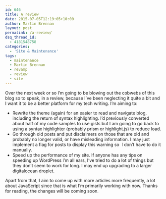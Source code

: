 ```yaml
---
id: 646
title: A review
date: 2015-07-05T12:19:05+10:00
author: Martin Brennan
layout: post
permalink: /a-review/
dsq_thread_id:
  - 4181548758
categories:
  - 'Site & Maintenance'
tags:
  - maintenance
  - Martin Brennan
  - revamp
  - review
  - site
---
```

Over the next week or so I’m going to be blowing out the cobwebs of this blog so to speak, in a review, because I’ve been neglecting it quite a bit and I want it to be a better platform for my tech writing. I’m aiming to:

  * Rewrite the theme (again) for an easier to read and navigate blog, including the return of syntax highlighting. I’d previously converted about half of my code samples to use gists but I am going to go back to using a syntax highlighter (probably prism or highlight.js) to reduce load.
  * Go through old posts and put disclaimers on those that are old and probably no longer valid, or have misleading information. I may just implement a flag for posts to display this warning so  I don’t have to do it manually.
  * Speed up the performance of my site. If anyone has any tips on speeding up WordPress I’m all ears, I’ve tried to do a lot of things but they don’t seem to work for long. I may end up upgrading to a larger digitalocean droplet.

Apart from that, I aim to come up with more articles more frequently, a lot about JavaScript since that is what I’m primarily working with now. Thanks for reading, the changes will be coming soon.